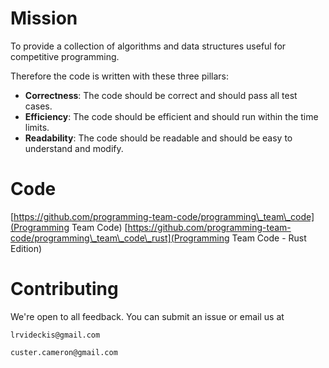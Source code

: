 # Mission
To provide a collection of algorithms and data structures useful for competitive programming.

Therefore the code is written with these three pillars:
- **Correctness**: The code should be correct and should pass all test cases.
- **Efficiency**: The code should be efficient and should run within the time limits.
- **Readability**: The code should be readable and should be easy to understand and modify.

# Code
[https://github.com/programming-team-code/programming\_team\_code](Programming Team Code)
[https://github.com/programming-team-code/programming\_team\_code\_rust](Programming Team Code - Rust Edition)

# Contributing

We're open to all feedback. You can submit an issue or email us at
```
lrvideckis@gmail.com
```
```
custer.cameron@gmail.com
```
